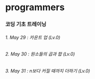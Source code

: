 # programmers

### 코딩 기초 트레이닝

###### 1. May 29 : 카운트 업 (Lv.0)
###### 2. May 30 : 원소들의 곱과 합 (Lv.0)
###### 3. May 31 : n보다 커질 때까지 더하기 (Lv.0)
